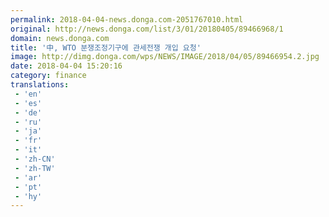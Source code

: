 ```yaml
---
permalink: 2018-04-04-news.donga.com-2051767010.html
original: http://news.donga.com/list/3/01/20180405/89466968/1
domain: news.donga.com
title: '中, WTO 분쟁조정기구에 관세전쟁 개입 요청'
image: http://dimg.donga.com/wps/NEWS/IMAGE/2018/04/05/89466954.2.jpg
date: 2018-04-04 15:20:16
category: finance
translations: 
 - 'en'
 - 'es'
 - 'de'
 - 'ru'
 - 'ja'
 - 'fr'
 - 'it'
 - 'zh-CN'
 - 'zh-TW'
 - 'ar'
 - 'pt'
 - 'hy'
---
```


